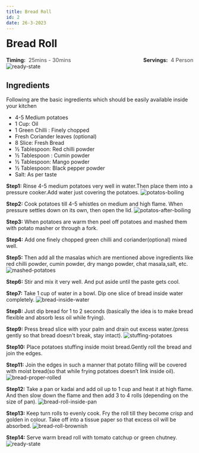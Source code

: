 ```yaml
---
title: Bread Roll
id: 2
date: 26-3-2023
---
```


<style>
    .heading{
        margin-top:1rem;
    }
    .infoWrapper{
        display:flex;
        flex-direction:row;
        gap:1rem;
        justify-content:space-between;
    }
    .titleValueWrapper{
        display: flex;
        align-items: center;
        gap: 0.5rem;
    }
    .title{
        font-weight:700;
    }
    .value{
        font-size:0.9rem;
        opacity:0.8;
    }
    @media screen and (max-width:360px){
        .infoWrapper{
            flex-direction:column;
            gap:0;
        }
    }
    
</style>

<h1 class='heading'>Bread Roll</h1>

<div class='infoWrapper'>
    <div class='titleValueWrapper'> 
        <div class='title'>Timing:</div>
        <div class='value'>25mins - 30mins</div>
    </div> 
    <div class='titleValueWrapper'>
        <div class='title'>Servings:</div> 
        <div class='value'>4 Person</div>
    </div>
</div>

<img src='/recipe/bread-roll/ready-state.jpg' alt='ready-state' />

## Ingredients

Following are the basic ingredients which should be easily available inside your kitchen

- 4-5 Medium potatoes
- 1 Cup: Oil
- 1 Green Chilli : Finely chopped
- Fresh Coriander leaves (optional)
- 8 Slice: Fresh Bread
- ½ Tablespoon: Red chilli powder
- ½ Tablespoon : Cumin powder
- ½ Tablespoon: Mango powder
- ½ Tablespoon: Black pepper powder
- Salt: As per taste

**Step1:** Rinse 4-5 medium potatoes very well in water.Then place them into a pressure cooker.Add water just covering the potatoes.
<img src='/recipe/bread-roll/potato-inside-cooker.jpg' alt='potatos-boiling' />

**Step2:** Cook potatoes till 4-5 whistles on medium and high flame. When pressure settles down on its own, then open the lid.
<img src='/recipe/bread-roll/potato-after-boiled.jpg' alt='potatos-after-boiling' />

**Step3:** When potatoes are warm then peel off potatoes and mashed them with potato masher or through a fork.

**Step4:** Add one finely chopped green chilli and coriander(optional) mixed well.

**Step5:** Then add all the masalas which are mentioned above ingredients like red chilli powder, cumin powder, dry mango powder, chat masala,salt, etc.
<img src='/recipe/bread-roll/mashed-potatoes.jpg' alt='mashed-potatoes' />

**Step6:** Stir and mix it very well. And put aside until the paste gets cool.

**Step7:** Take 1 cup of water in a bowl. Dip one slice of bread inside water completely.
<img src='/recipe/bread-roll/bread-inside-water.jpg' alt='bread-inside-water' />

**Step8:** Just dip bread for 1 to 2 seconds (basically the idea is to make bread flexible and absorb less oil while frying).

**Step9:** Press bread slice with your palm and drain out excess water.(press gently so that bread doesn't break, stay intact).
<img src='/recipe/bread-roll/stuffing-potatoes.jpg' alt='stuffing-potatoes' />

**Step10:** Place potatoes stuffing inside moist bread.Gently roll the bread and join the edges.

**Step11:** Join the edges in such a manner that potato filling will be covered with moist bread(so that while frying potatoes doesn’t link inside oil).
<img src='/recipe/bread-roll/bread-proper-rolled.jpg' alt='bread-proper-rolled' />

**Step12:** Take a pan or kadai and add oil up to 1 cup and heat it at high flame. And then slow down the flame and then add 3 to 4 rolls (depending on the size of pan).
<img src='/recipe/bread-roll/bread-roll-inside-pan.jpg' alt='bread-roll-inside-pan' />

**Step13:** Keep turn rolls to evenly cook. Fry the roll till they become crisp and golden in colour. Take off into a tissue paper so that excess oil will be absorbed.
<img src='/recipe/bread-roll/bread-roll-brownish.jpg' alt='bread-roll-brownish' />

**Step14:** Serve warm bread roll with tomato catchup or green chutney.
<img src='/recipe/bread-roll/ready-state.jpg' alt='ready-state' />
